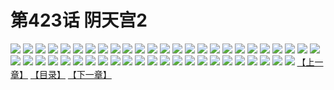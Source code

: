 # 第423话 阴天宫2
![](https://s2.baozimh.com/scomic/sanyanxiaotianlu-samanhua/0/423-fk91/1.jpg)
![](https://s2.baozimh.com/scomic/sanyanxiaotianlu-samanhua/0/423-fk91/2.jpg)
![](https://s2.baozimh.com/scomic/sanyanxiaotianlu-samanhua/0/423-fk91/3.jpg)
![](https://s2.baozimh.com/scomic/sanyanxiaotianlu-samanhua/0/423-fk91/4.jpg)
![](https://s2.baozimh.com/scomic/sanyanxiaotianlu-samanhua/0/423-fk91/5.jpg)
![](https://s2.baozimh.com/scomic/sanyanxiaotianlu-samanhua/0/423-fk91/6.jpg)
![](https://s2.baozimh.com/scomic/sanyanxiaotianlu-samanhua/0/423-fk91/7.jpg)
![](https://s2.baozimh.com/scomic/sanyanxiaotianlu-samanhua/0/423-fk91/8.jpg)
![](https://s2.baozimh.com/scomic/sanyanxiaotianlu-samanhua/0/423-fk91/9.jpg)
![](https://s2.baozimh.com/scomic/sanyanxiaotianlu-samanhua/0/423-fk91/10.jpg)
![](https://s2.baozimh.com/scomic/sanyanxiaotianlu-samanhua/0/423-fk91/11.jpg)
![](https://s2.baozimh.com/scomic/sanyanxiaotianlu-samanhua/0/423-fk91/12.jpg)
![](https://s2.baozimh.com/scomic/sanyanxiaotianlu-samanhua/0/423-fk91/13.jpg)
![](https://s2.baozimh.com/scomic/sanyanxiaotianlu-samanhua/0/423-fk91/14.jpg)
![](https://s2.baozimh.com/scomic/sanyanxiaotianlu-samanhua/0/423-fk91/15.jpg)
![](https://s2.baozimh.com/scomic/sanyanxiaotianlu-samanhua/0/423-fk91/16.jpg)
![](https://s2.baozimh.com/scomic/sanyanxiaotianlu-samanhua/0/423-fk91/17.jpg)
![](https://s2.baozimh.com/scomic/sanyanxiaotianlu-samanhua/0/423-fk91/18.jpg)
![](https://s2.baozimh.com/scomic/sanyanxiaotianlu-samanhua/0/423-fk91/19.jpg)
![](https://s2.baozimh.com/scomic/sanyanxiaotianlu-samanhua/0/423-fk91/20.jpg)
![](https://s2.baozimh.com/scomic/sanyanxiaotianlu-samanhua/0/423-fk91/21.jpg)
![](https://s2.baozimh.com/scomic/sanyanxiaotianlu-samanhua/0/423-fk91/22.jpg)
![](https://s2.baozimh.com/scomic/sanyanxiaotianlu-samanhua/0/423-fk91/23.jpg)
![](https://s2.baozimh.com/scomic/sanyanxiaotianlu-samanhua/0/423-fk91/24.jpg)
![](https://s2.baozimh.com/scomic/sanyanxiaotianlu-samanhua/0/423-fk91/25.jpg)
![](https://s2.baozimh.com/scomic/sanyanxiaotianlu-samanhua/0/423-fk91/26.jpg)
![](https://s2.baozimh.com/scomic/sanyanxiaotianlu-samanhua/0/423-fk91/27.jpg)
![](https://s2.baozimh.com/scomic/sanyanxiaotianlu-samanhua/0/423-fk91/28.jpg)
![](https://s2.baozimh.com/scomic/sanyanxiaotianlu-samanhua/0/423-fk91/29.jpg)
![](https://s2.baozimh.com/scomic/sanyanxiaotianlu-samanhua/0/423-fk91/30.jpg)
![](https://s2.baozimh.com/scomic/sanyanxiaotianlu-samanhua/0/423-fk91/31.jpg)
![](https://s2.baozimh.com/scomic/sanyanxiaotianlu-samanhua/0/423-fk91/32.jpg)
![](https://s2.baozimh.com/scomic/sanyanxiaotianlu-samanhua/0/423-fk91/33.jpg)
![](https://s2.baozimh.com/scomic/sanyanxiaotianlu-samanhua/0/423-fk91/34.jpg)
![](https://s2.baozimh.com/scomic/sanyanxiaotianlu-samanhua/0/423-fk91/35.jpg)
![](https://s2.baozimh.com/scomic/sanyanxiaotianlu-samanhua/0/423-fk91/36.jpg)
![](https://s2.baozimh.com/scomic/sanyanxiaotianlu-samanhua/0/423-fk91/37.jpg)
![](https://s2.baozimh.com/scomic/sanyanxiaotianlu-samanhua/0/423-fk91/38.jpg)
![](https://s2.baozimh.com/scomic/sanyanxiaotianlu-samanhua/0/423-fk91/39.jpg)
![](https://s2.baozimh.com/scomic/sanyanxiaotianlu-samanhua/0/423-fk91/40.jpg)
![](https://s2.baozimh.com/scomic/sanyanxiaotianlu-samanhua/0/423-fk91/41.jpg)
![](https://s2.baozimh.com/scomic/sanyanxiaotianlu-samanhua/0/423-fk91/42.jpg)
![](https://s2.baozimh.com/scomic/sanyanxiaotianlu-samanhua/0/423-fk91/43.jpg)
![](https://s2.baozimh.com/scomic/sanyanxiaotianlu-samanhua/0/423-fk91/44.jpg)
![](https://s2.baozimh.com/scomic/sanyanxiaotianlu-samanhua/0/423-fk91/45.jpg)
![](https://s2.baozimh.com/scomic/sanyanxiaotianlu-samanhua/0/423-fk91/46.jpg)
![](https://s2.baozimh.com/scomic/sanyanxiaotianlu-samanhua/0/423-fk91/47.jpg)
![](https://s2.baozimh.com/scomic/sanyanxiaotianlu-samanhua/0/423-fk91/48.jpg)
[【上一章】](./423.md)
[【目录】](./README.md)
[【下一章】](./425.md)
